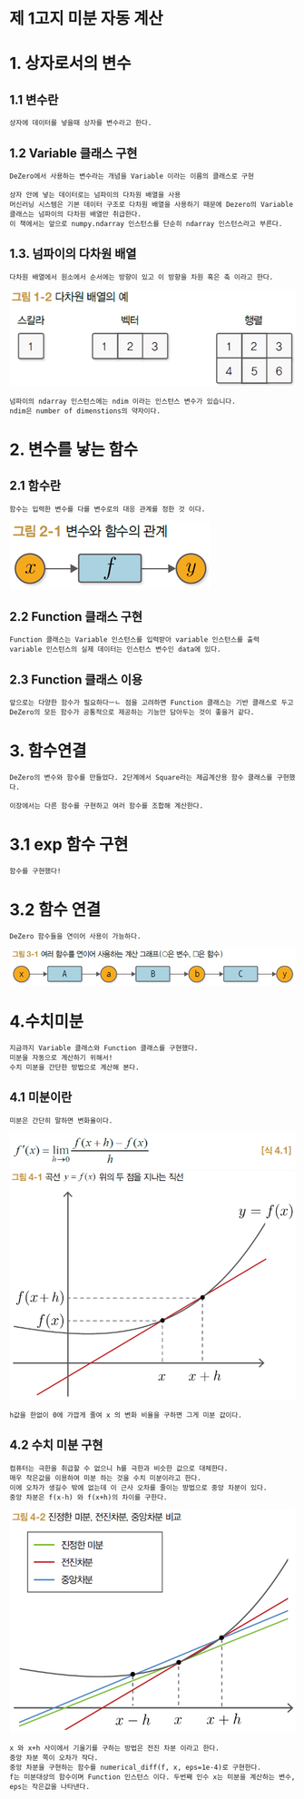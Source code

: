 #   제 1고지 미분 자동 계산

#   1. 상자로서의 변수

##  1.1 변수란

    상자에 데이터를 넣을때 상자를 변수라고 한다.

## 1.2 Variable 클래스 구현

    DeZero에서 사용하는 변수라는 개념을 Variable 이라는 이름의 클래스로 구현

    상자 안에 넣는 데이터로는 넘파이의 다차원 배열을 사용
    머신러닝 시스템은 기본 데이터 구조로 다차원 배열을 사용하기 때문에 Dezero의 Variable 클래스는 넘파이의 다차원 배열만 취급한다.
    이 책에서는 앞으로 numpy.ndarray 인스턴스를 단순히 ndarray 인스턴스라고 부른다.

## 1.3. 넘파이의 다차원 배열

    다차원 배열에서 원소에서 순서에는 방향이 있고 이 방향을 차원 혹은 축 이라고 한다.

![그림1-2](./img/그림%201-2.png)
    
    넘파이의 ndarray 인스턴스에는 ndim 이라는 인스턴스 변수가 있습니다.
    ndim은 number of dimenstions의 약자이다.

#   2. 변수를 낳는 함수

    
##  2.1 함수란

    함수는 입력한 변수를 다를 변수로의 대응 관계를 정한 것 이다.

![그림2-1](./img/그림%202-1.png)

##  2.2 Function 클래스 구현

    Function 클래스는 Variable 인스턴스를 입력받아 variable 인스턴스를 출력
    variable 인스턴스의 실제 데이터는 인스턴스 변수인 data에 있다.

## 2.3 Function 클래스 이용

    앞으로는 다양한 함수가 필요하다ㅡㄴ 점을 고려하면 Function 클래스는 기반 클래스로 두고 DeZero의 모든 함수가 공통적으로 제공하는 기능만 담아두는 것이 좋을거 같다.


#   3. 함수연결

    DeZero의 변수와 함수를 만들었다. 2단계에서 Square라는 제곱계산용 함수 클래스를 구현했다.

    이장에서는 다른 함수를 구현하고 여러 함수를 조합해 계산한다.

# 3.1 exp 함수 구현

    함수를 구현했다!

# 3.2 함수 연결

    DeZero 함수들을 연이어 사용이 가능하다.    

![그림3-1](./img/그림%203-1.png)


#   4.수치미분

    지금까지 Variable 클래스와 Function 클래스를 구현했다.
    미분을 자동으로 계산하기 위해서!
    수치 미분을 간단한 방법으로 계산해 본다.

##  4.1 미분이란

    미분은 간단히 말하면 변화율이다.

![식4-1](./img/식%204.1.png)
![그림4-1](./img/그림%204-1.png)

    h값을 한없이 0에 가깝게 줄여 x 의 변화 비율을 구하면 그게 미분 값이다.

## 4.2 수치 미분 구현

    컴퓨터는 극한을 취급할 수 없으니 h를 극한과 비슷한 값으로 대체한다.
    매우 작은값을 이용하여 미분 하는 것을 수치 미분이라고 한다.
    이에 오차가 생길수 밖에 없는데 이 근사 오차를 줄이는 방법으로 중앙 차분이 있다.
    중앙 차분은 f(x-h) 와 f(x+h)의 차이를 구한다.

![그림4-2](./img/그림%204-2.png)

    x 와 x+h 사이에서 기울기를 구하는 방법은 전진 차분 이라고 한다.
    중앙 차분 쪽이 오차가 작다.
    중앙 차분을 구현하는 함수를 numerical_diff(f, x, eps=1e-4)로 구현한다.
    f는 미분대상의 함수이며 Function 인스턴스 이다. 두번째 인수 x는 미분을 계산하는 변수, eps는 작은값을 나타낸다.
    